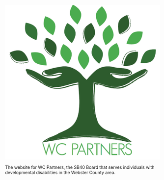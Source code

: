 <p align="center"><img src="https://github.com/tpage99/wcpartners/blob/master/src/images/wclogo.png" alt="wc partners logo"></p>

The website for WC Partners, the SB40 Board that serves individuals with developmental disabilities in the Webster County area. 